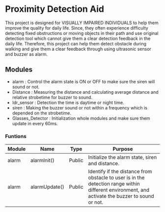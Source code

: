 # Proximity Detection Aid
This project is designed for VISUALLY IMPAIRED INDIVIDUALS to help them improve the quality for daily life. Since, they often experience difficulty detecting fixed obstructions or moving objects in their path and use original detection tool which cannot give them a clear detection feedback in the daily life. Therefore, this project can help them detect obstacle during walking and give them a clear feedback through using ultrasonic sensor and buzzer as alarm. 

## Modules
- alarm : Control the alarm state is ON or OFF to make sure the siren will sound or not.
- Distance : Measuring the distance and calculating average distance and relative strobetime for buzzer to sound.
- ldr_sensor : Detection the time is daytime or night time.
- siren : Making the buzzer sound or not within a frequency which is depended on the strobetime.
- Glasses_Detector : Initialization whole modules and make sure them update in every 60ms.

### Funtions

|Module|Name|Type|Purpose|
|------|-------|------|--------|
|alarm|alarmInit()|Public|Initialize the alarm state, siren and distance. |
|alarm|alarmUpdate()|Public|Identify if the distance from obstacle to user is in the detection range within different environment, and activate the buzzer to sound or not.|
